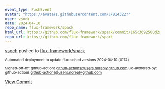 ```yaml
---
event_type: PushEvent
avatar: "https://avatars.githubusercontent.com/u/814322?"
user: vsoch
date: 2024-04-10
repo_name: flux-framework/spack
html_url: https://github.com/flux-framework/spack/commit/165c3692500d2a60e4beffe0aae7f0322be5c878
repo_url: https://github.com/flux-framework/spack
---
```


<a href='https://github.com/vsoch' target='_blank'>vsoch</a> pushed to <a href='https://github.com/flux-framework/spack' target='_blank'>flux-framework/spack</a>

<small>Automated deployment to update flux-sched versions 2024-04-10 (#174)

Signed-off-by: github-actions <github-actions@users.noreply.github.com>
Co-authored-by: github-actions <github-actions@users.noreply.github.com></small>

<a href='https://github.com/flux-framework/spack/commit/165c3692500d2a60e4beffe0aae7f0322be5c878' target='_blank'>View Commit</a>